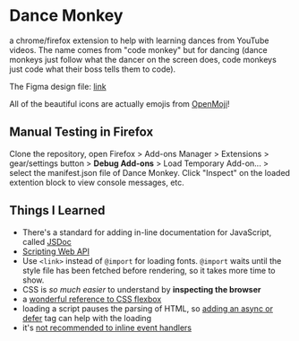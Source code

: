 # Dance Monkey
a chrome/firefox extension to help with learning dances from YouTube videos. The
name comes from "code monkey" but for dancing (dance monkeys just follow what the
dancer on the screen does, code monkeys just code what their boss tells them to
code).

The Figma design file: [link](https://www.figma.com/file/tIFpsQBEdYRqMR03bvkYrz/dance-monkey?type=design&node-id=0%3A1&mode=design&t=WpDWxXPhiKGkoPqq-1)

All of the beautiful icons are actually emojis from [OpenMoji](https://openmoji.org/)!

## Manual Testing in Firefox
Clone the repository, open Firefox > Add-ons Manager > Extensions >
gear/settings button > **Debug Add-ons** > Load Temporary Add-on... > select the
manifest.json file of Dance Monkey. Click "Inspect" on the loaded extention
block to view console messages, etc.

## Things I Learned
- There's a standard for adding in-line documentation for JavaScript, called
[JSDoc](https://jsdoc.app/)
- [Scripting Web API](https://developer.chrome.com/docs/extensions/reference/api/scripting#runtime-functions)
- Use `<link>` instead of `@import` for loading fonts. `@import` waits until the
style file has been fetched before rendering, so it takes more time to show.
- CSS is *so much easier* to understand by **inspecting the browser**
- a [wonderful reference to CSS flexbox](https://www.joshwcomeau.com/css/interactive-guide-to-flexbox/)
- loading a script pauses the parsing of HTML, so [adding an async or defer](https://www.growingwiththeweb.com/2014/02/async-vs-defer-attributes.html)
tag can help with the loading
- it's [not recommended to inline event handlers](https://developer.mozilla.org/en-US/docs/Learn/JavaScript/Building_blocks/Events#inline_event_handlers_%E2%80%94_dont_use_these)
